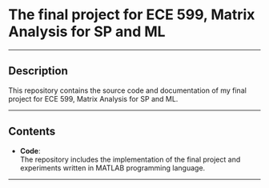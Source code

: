 # The final project for ECE 599, Matrix Analysis for SP and ML
---

## **Description**

This repository contains the source code and documentation of my final project for ECE 599, Matrix Analysis for SP and ML.

---

## **Contents**

- **Code**:  
  The repository includes the implementation of the final project and experiments written in MATLAB programming language.  

---
